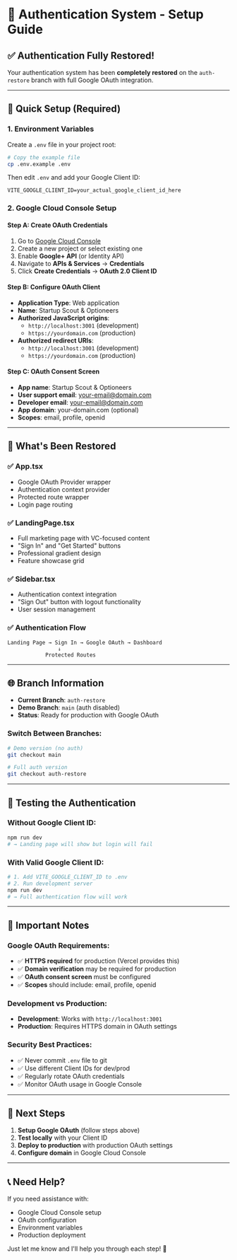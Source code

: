 # 🔐 Authentication System - Setup Guide

## ✅ Authentication Fully Restored!

Your authentication system has been **completely restored** on the `auth-restore` branch with full Google OAuth integration.

---

## 🚀 **Quick Setup (Required)**

### 1. **Environment Variables**
Create a `.env` file in your project root:

```bash
# Copy the example file
cp .env.example .env
```

Then edit `.env` and add your Google Client ID:
```env
VITE_GOOGLE_CLIENT_ID=your_actual_google_client_id_here
```

### 2. **Google Cloud Console Setup**

#### Step A: Create OAuth Credentials
1. Go to [Google Cloud Console](https://console.cloud.google.com/)
2. Create a new project or select existing one
3. Enable **Google+ API** (or Identity API)
4. Navigate to **APIs & Services** → **Credentials**
5. Click **Create Credentials** → **OAuth 2.0 Client ID**

#### Step B: Configure OAuth Client
- **Application Type**: Web application
- **Name**: Startup Scout & Optioneers
- **Authorized JavaScript origins**:
  - `http://localhost:3001` (development)
  - `https://yourdomain.com` (production)
- **Authorized redirect URIs**:
  - `http://localhost:3001` (development)
  - `https://yourdomain.com` (production)

#### Step C: OAuth Consent Screen
- **App name**: Startup Scout & Optioneers
- **User support email**: your-email@domain.com
- **Developer email**: your-email@domain.com
- **App domain**: your-domain.com (optional)
- **Scopes**: email, profile, openid

---

## 🔧 **What's Been Restored**

### ✅ **App.tsx**
- Google OAuth Provider wrapper
- Authentication context provider
- Protected route wrapper
- Login page routing

### ✅ **LandingPage.tsx**
- Full marketing page with VC-focused content
- "Sign In" and "Get Started" buttons
- Professional gradient design
- Feature showcase grid

### ✅ **Sidebar.tsx**
- Authentication context integration
- "Sign Out" button with logout functionality
- User session management

### ✅ **Authentication Flow**
```
Landing Page → Sign In → Google OAuth → Dashboard
                ↓
            Protected Routes
```

---

## 🌐 **Branch Information**

- **Current Branch**: `auth-restore`
- **Demo Branch**: `main` (auth disabled)
- **Status**: Ready for production with Google OAuth

### Switch Between Branches:
```bash
# Demo version (no auth)
git checkout main

# Full auth version
git checkout auth-restore
```

---

## 🧪 **Testing the Authentication**

### Without Google Client ID:
```bash
npm run dev
# → Landing page will show but login will fail
```

### With Valid Google Client ID:
```bash
# 1. Add VITE_GOOGLE_CLIENT_ID to .env
# 2. Run development server
npm run dev
# → Full authentication flow will work
```

---

## 🚨 **Important Notes**

### **Google OAuth Requirements:**
- ✅ **HTTPS required** for production (Vercel provides this)
- ✅ **Domain verification** may be required for production
- ✅ **OAuth consent screen** must be configured
- ✅ **Scopes** should include: email, profile, openid

### **Development vs Production:**
- **Development**: Works with `http://localhost:3001`
- **Production**: Requires HTTPS domain in OAuth settings

### **Security Best Practices:**
- ✅ Never commit `.env` file to git
- ✅ Use different Client IDs for dev/prod
- ✅ Regularly rotate OAuth credentials
- ✅ Monitor OAuth usage in Google Console

---

## 🔄 **Next Steps**

1. **Setup Google OAuth** (follow steps above)
2. **Test locally** with your Client ID
3. **Deploy to production** with production OAuth settings
4. **Configure domain** in Google Cloud Console

---

## 📞 **Need Help?**

If you need assistance with:
- Google Cloud Console setup
- OAuth configuration
- Environment variables
- Production deployment

Just let me know and I'll help you through each step! 🚀